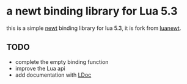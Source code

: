 # a newt binding library for Lua 5.3

this is a simple [newt][newt] binding library for lua 5.3,
it is fork from [luanewt][luanewt].

## TODO

* complete the empty binding function
* improve the Lua api
* add documentation with [LDoc][LDoc]

[newt]: https://en.wikipedia.org/wiki/Newt_(programming_library)
[luanewt]: https://github.com/SnarkyClark/luanewt
[LDoc]: https://github.com/stevedonovan/LDoc
